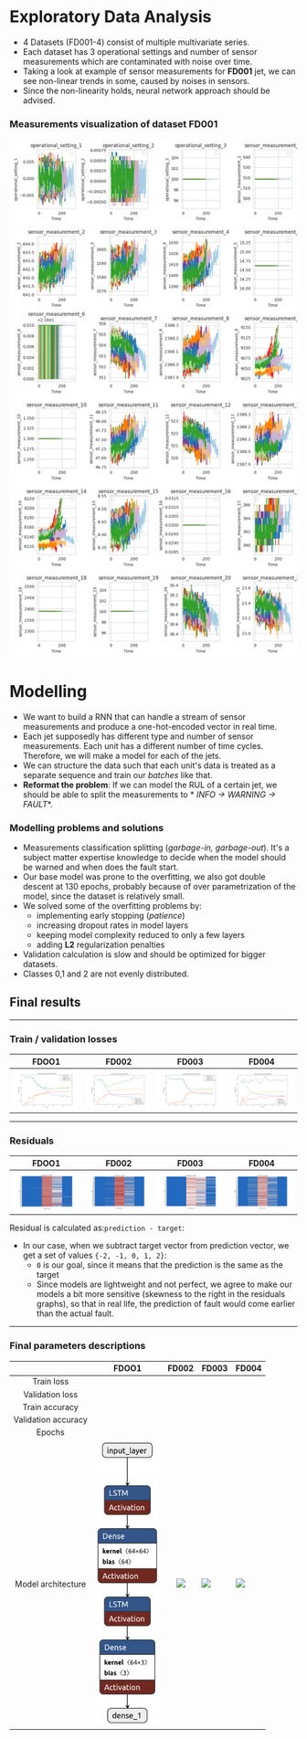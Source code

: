 # Exploratory Data Analysis

+ 4 Datasets (FD001-4) consist of multiple multivariate series.
+ Each dataset has 3 operational settings and number of
  sensor measurements which are contaminated with noise over time.
+ Taking a look at example of sensor measurements for **FD001** jet, we can see non-linear trends in some, caused by
  noises in sensors.
+ Since the non-linearity holds, neural network approach should be advised.

### Measurements visualization of dataset FD001

[<img src="../app/assets/eda.png"/>](app/assets/eda.png)

# Modelling

+ We want to build a RNN that can handle a stream of sensor measurements and produce a one-hot-encoded vector in real
  time.
+ Each jet supposedly has different type and number of sensor measurements. Each unit has a different number of time
  cycles. Therefore, we will make a model for each of the jets.
+ We can structure the data such that each unit's data is treated as a separate sequence and train our *batches* like
  that.
+ **Reformat the problem**: If we can model the RUL of a certain jet, we should be able to split the measurements to *
  *INFO -> WARNING -> FAULT**.

### Modelling problems and solutions

+ Measurements classification splitting (*garbage-in, garbage-out*). It's a subject matter expertise knowledge to decide
  when the model should be warned and when does the fault start.
+ Our base model was prone to the overfitting, we also got double descent at 130 epochs, probably because of over
  parametrization of the model, since the dataset is relatively small.
+ We solved some of the overfitting problems by:
    + implementing early stopping (*patience*)
    + increasing dropout rates in model layers
    + keeping model complexity reduced to only a few layers
    + adding **L2** regularization penalties
+ Validation calculation is slow and should be optimized for bigger datasets.
+ Classes 0,1 and 2 are not evenly distributed.

## Final results

---
### Train / validation losses

|                                                    FDOO1                                                    |                                                    FD002                                                    | FD003                                                                                                       | FD004                                                                                                       |
|:-----------------------------------------------------------------------------------------------------------:|:-----------------------------------------------------------------------------------------------------------:|-------------------------------------------------------------------------------------------------------------|-------------------------------------------------------------------------------------------------------------|
| [<img src="../app/assets/FD001_losses_and_accuracies.png"/>](../app/assets/FD001_losses_and_accuracies.png) | [<img src="../app/assets/FD002_losses_and_accuracies.png"/>](../app/assets/FD002_losses_and_accuracies.png) | [<img src="../app/assets/FD003_losses_and_accuracies.png"/>](../app/assets/FD003_losses_and_accuracies.png) | [<img src="../app/assets/FD004_losses_and_accuracies.png"/>](../app/assets/FD004_losses_and_accuracies.png) |                                                                                       |                                                                                       |

---
### Residuals

|                                              FDOO1                                              |                                                    FD002                                                    | FD003                                                                                                       | FD004                                                                                                       |
|:-----------------------------------------------------------------------------------------------:|:-----------------------------------------------------------------------------------------------------------:|-------------------------------------------------------------------------------------------------------------|-------------------------------------------------------------------------------------------------------------|
| [<img src="../app/assets/FD001_residuals.png"/>](../app/assets/FD001_residuals.png) | [<img src="../app/assets/FD002_residuals.png"/>](../app/assets/FD002_residuals.png) | [<img src="../app/assets/FD003_residuals.png"/>](../app/assets/FD003_residuals.png) | [<img src="../app/assets/FD004_residuals.png"/>](../app/assets/FD004_residuals.png) |                                                                                       |                                                                                       |

Residual is calculated as:`prediction - target`:
+ In our case, when we subtract target vector from prediction vector, we get a set of values `{-2, -1, 0, 1, 2}`:
  + `0` is our goal, since it means that the prediction is the same as the target
  + Since models are lightweight and not perfect, we agree to make our models a bit more sensitive (skewness to the right in the residuals graphs), so that in real life, the prediction of fault would come earlier than the actual fault.
---
### Final parameters descriptions

|                    |                                          FDOO1                                           |                                          FD002                                           | FD003                                                                                    | FD004                                                                                    |
|:------------------:|:----------------------------------------------------------------------------------------:|:----------------------------------------------------------------------------------------:|------------------------------------------------------------------------------------------|------------------------------------------------------------------------------------------|
|     Train loss     |                                                                                          |                                                                                          |                                                                                          |                                                                                          |
|  Validation loss   |                                                                                          |                                                                                          |                                                                                          |                                                                                          |
|   Train accuracy   |                                                                                          |                                                                                          |                                                                                          |                                                                                          |
| Validation accuracy |                                                                                          |                                                                                          |                                                                                          |                                                                                          |
|       Epochs       |                                                                                          |                                                                                          |                                                                                          |                                                                                          |
| Model architecture | [<img src="../app/assets/FD001_model.png" height=500px/>](../app/assets/FD001_model.png) | [<img src="../app/assets/FD002_model.png" height=500px/>](../app/assets/FD002_model.png) | [<img src="../app/assets/FD003_model.png" height=500px/>](../app/assets/FD003_model.png) | [<img src="../app/assets/FD004_model.png" height=500px/>](../app/assets/FD004_model.png) |
